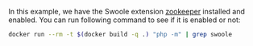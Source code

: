 In this example, we have the Swoole extension [zookeeper](https://github.com/swoole/ext-zookeeper) installed and enabled.
You can run following command to see if it is enabled or not:

```bash
docker run --rm -t $(docker build -q .) "php -m" | grep swoole
```
